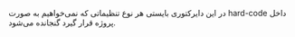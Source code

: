 در این دایرکتوری بایستی هر نوع تنظیماتی که نمی‌خواهیم به صورت hard-code داخل پروژه قرار گیرد گنجانده می‌شود.